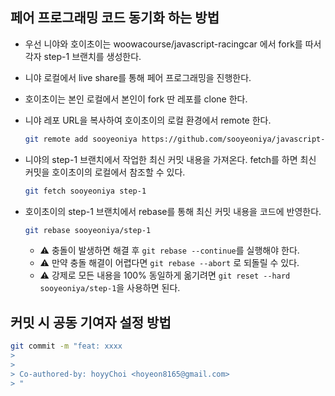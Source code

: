 ## 페어 프로그래밍 코드 동기화 하는 방법

- 우선 니야와 호이초이는 woowacourse/javascript-racingcar 에서 fork를 따서 각자 step-1 브랜치를 생성한다.
- 니야 로컬에서 live share를 통해 페어 프로그래밍을 진행한다.
- 호이초이는 본인 로컬에서 본인이 fork 딴 레포를 clone 한다.
- 니야 레포 URL을 복사하여 호이초이의 로컬 환경에서 remote 한다.
    
    ```bash
    git remote add sooyeoniya https://github.com/sooyeoniya/javascript-racingcar.git
    ```
    
- 니야의 step-1 브랜치에서 작업한 최신 커밋 내용을 가져온다. fetch를 하면 최신 커밋을 호이초이의 로컬에서 참조할 수 있다.
    
    ```bash
    git fetch sooyeoniya step-1
    ```
    
- 호이초이의 step-1 브랜치에서 rebase를 통해 최신 커밋 내용을 코드에 반영한다.
    
    ```bash
    git rebase sooyeoniya/step-1
    ```
    
    - ⚠ 충돌이 발생하면 해결 후 `git rebase --continue`를 실행해야 한다.
    - ⚠ 만약 충돌 해결이 어렵다면 `git rebase --abort` 로 되돌릴 수 있다.
    - ⚠ 강제로 모든 내용을 100% 동일하게 옮기려면 `git reset --hard sooyeoniya/step-1`을 사용하면 된다.

## 커밋 시 공동 기여자 설정 방법

```bash
git commit -m "feat: xxxx
>
>
> Co-authored-by: hoyyChoi <hoyeon8165@gmail.com>
> "
```